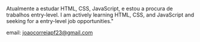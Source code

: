 Atualmente a estudar HTML, CSS, JavaScript, e estou a procura de trabalhos entry-level.
I am actively learning HTML, CSS, and JavaScript and seeking for a entry-level job opportunities."

email: joaocorreiapf23@gmail.com

